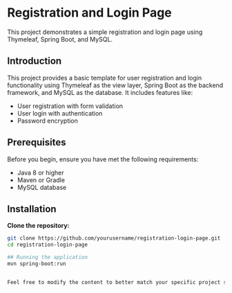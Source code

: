 # Registration and Login Page

This project demonstrates a simple registration and login page using Thymeleaf, Spring Boot, and MySQL.

## Introduction
This project provides a basic template for user registration and login functionality using Thymeleaf as the view layer, Spring Boot as the backend framework, and MySQL as the database. It includes features like:
- User registration with form validation
- User login with authentication
- Password encryption

## Prerequisites
Before you begin, ensure you have met the following requirements:
- Java 8 or higher
- Maven or Gradle
- MySQL database

## Installation
**Clone the repository:**
   ```bash
   git clone https://github.com/yourusername/registration-login-page.git
   cd registration-login-page

## Running the application
mvn spring-boot:run


Feel free to modify the content to better match your specific project setup and requirements.


